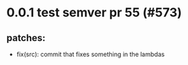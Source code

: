 # 0.0.1 test semver pr 55 (#573)

## patches:
* fix(src): commit that fixes something in the lambdas

